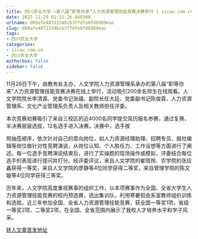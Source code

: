 ```yaml
---
title: 四川农业大学->第八届“职等你来”人力资源管理技能竞赛决赛举行 | sicau.com.cn
date: 2022-11-29 01:22:26.840308
urlname: d68afe4872334bcb3ffdfe6fdb909eac
slug: d68afe4872334bcb3ffdfe6fdb909eac
tags: 
- 四川农业大学
categories:
- sicau.com.cn
- 四川农业大学
authorbox: false
sidebar: false
---
```

11月26日下午，由教务处主办，人文学院人力资源管理系承办的第八届“职等你来”人力资源管理技能竞赛决赛在线上举行，活动吸引200余名师生在线观看。人文学院院长李清源、党委书记张禧、副院长任大廷、党委副书记陈俊霖，人力资源管理系、文化产业管理系负责人及相关教师担任评委。  

本次竞赛初赛吸引了来自三校区的近4000名同学提交简历报名参赛，通过复赛、半决赛层层选拔，12名选手进入决赛。决赛中，选手按
<!--more-->
照抽签顺序，依次针对自己的意向岗位，如人力资源经理助理、招聘专员、报社编辑等岗位做针对性竞聘演说，从岗位认知、个人胜任力、工作设想等方面进行了阐述。每一位选手竞聘演说结束后，进行了实操题的现场操作或模拟，评委结合每位选手的表现进行提问并打分。经评委评议，来自人文学院的崔晓玲、农学院的张应鑫获得一等奖，来自人文学院的廖静等4位同学获得二等奖，来自管理学院的陈文璇等4位同学获得三等奖。

历年来，人文学院高度重视赛事的组织工作，以本项赛事作为全国、全省大学生人力资源管理技能竞赛的校内预选赛，选出集训队，利用寒暑假由系室教师组织训练和选拔。近三年参加全国、全省人力资源管理技能竞赛，获全国一等奖1项，省级一等奖2项、二等奖2项，在全国、全省范围内展示了我校人才培养水平和学子风采。



[转入文章首发地址](https://news.sicau.edu.cn/info/1078/70383.htm)